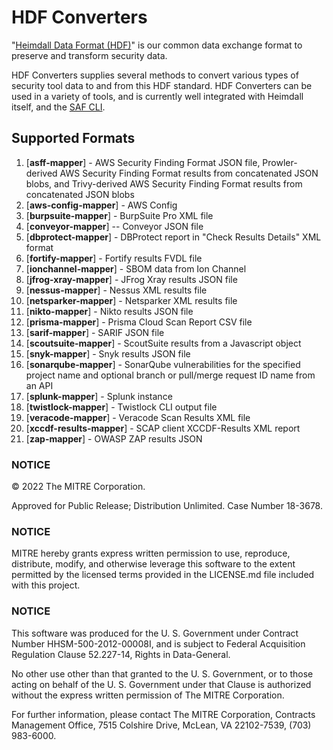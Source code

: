 # HDF Converters

"[Heimdall Data Format (HDF)](https://saf.mitre.org/#/normalize)" is our common data exchange format to preserve and transform security data.

HDF Converters supplies several methods to convert various types of security tool data to and from this HDF standard. HDF Converters can be used in a variety of tools, and is currently well integrated with Heimdall itself, and the [SAF CLI](https://github.com/mitre/saf).

## Supported Formats
1.  [**asff-mapper**] - AWS Security Finding Format JSON file, Prowler-derived AWS Security Finding Format results from concatenated JSON blobs, and Trivy-derived AWS Security Finding Format results from concatenated JSON blobs
2.  [**aws-config-mapper**] - AWS Config
3.  [**burpsuite-mapper**] - BurpSuite Pro XML file
4.  [**conveyor-mapper**] -- Conveyor JSON file
5.  [**dbprotect-mapper**] - DBProtect report in "Check Results Details" XML format
6.  [**fortify-mapper**] - Fortify results FVDL file
7.  [**ionchannel-mapper**] - SBOM data from Ion Channel
8.  [**jfrog-xray-mapper**] - JFrog Xray results JSON file
9.  [**nessus-mapper**] - Nessus XML results file
10.  [**netsparker-mapper**] - Netsparker XML results file
11. [**nikto-mapper**] - Nikto results JSON file
12. [**prisma-mapper**] - Prisma Cloud Scan Report CSV file
13. [**sarif-mapper**] - SARIF JSON file
14. [**scoutsuite-mapper**] - ScoutSuite results from a Javascript object
15. [**snyk-mapper**] - Snyk results JSON file
16. [**sonarqube-mapper**] - SonarQube vulnerabilities for the specified project name and optional branch or pull/merge request ID name from an API
17. [**splunk-mapper**] - Splunk instance
18. [**twistlock-mapper**] - Twistlock CLI output file
19. [**veracode-mapper**] - Veracode Scan Results XML file
20. [**xccdf-results-mapper**] - SCAP client XCCDF-Results XML report
21. [**zap-mapper**] - OWASP ZAP results JSON

### NOTICE

© 2022 The MITRE Corporation.

Approved for Public Release; Distribution Unlimited. Case Number 18-3678.

### NOTICE

MITRE hereby grants express written permission to use, reproduce, distribute, modify, and otherwise leverage this software to the extent permitted by the licensed terms provided in the LICENSE.md file included with this project.

### NOTICE

This software was produced for the U. S. Government under Contract Number HHSM-500-2012-00008I, and is subject to Federal Acquisition Regulation Clause 52.227-14, Rights in Data-General.

No other use other than that granted to the U. S. Government, or to those acting on behalf of the U. S. Government under that Clause is authorized without the express written permission of The MITRE Corporation.

For further information, please contact The MITRE Corporation, Contracts Management Office, 7515 Colshire Drive, McLean, VA  22102-7539, (703) 983-6000.
